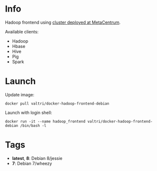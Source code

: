 # Info

Hadoop frontend using [cluster deployed at MetaCentrum](http://www.metacentrum.cz/en/hadoop).

Available clients:

* Hadoop
* Hbase
* Hive
* Pig
* Spark

# Launch

Update image:

    docker pull valtri/docker-hadoop-frontend-debian

Launch with login shell:

    docker run -it --name hadoop_frontend valtri/docker-hadoop-frontend-debian /bin/bash -l

# Tags

* **latest**, **8**: Debian 8/jessie
* **7**: Debian 7/wheezy
